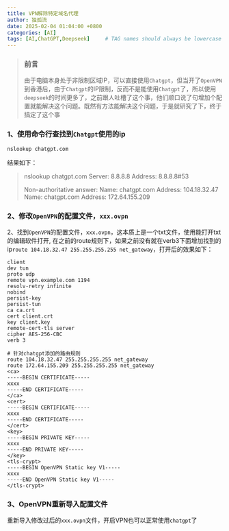 ```yaml
---
title: VPN解除特定域名代理
author: 独孤流
date: 2025-02-04 01:04:00 +0800
categories: [AI]
tags: [AI,ChatGPT,Deepseek]     # TAG names should always be lowercase
---
```


> ### 前言
> 由于电脑本身处于非限制区域IP，可以直接使用`Chatgpt`，但当开了`OpenVPN`到香港后，由于`Chatgpt`的IP限制，反而不是能使用`Chatgpt`了，所以使用`deepseek`的时间更多了，之前跟人吐槽了这个事，他们顺口说了句增加个配置就能解决这个问题。既然有方法能解决这个问题，于是就研究了下，终于搞定了这个事

### 1、使用命令行查找到`Chatgpt`使用的ip
```
nslookup chatgpt.com
```
结果如下：
> nslookup chatgpt.com
>Server:		8.8.8.8
>Address:	8.8.8.8#53
>
>Non-authoritative answer:
Name:	chatgpt.com
Address: 104.18.32.47
Name:	chatgpt.com
Address: 172.64.155.209

### 2、修改`OpenVPN`的配置文件，`xxx.ovpn`
2、找到`OpenVPN`的配置文件，`xxx.ovpn`，这本质上是一个txt文件，使用能打开txt的编辑软件打开, 在之前的route规则下，如果之前没有就在verb3下面增加找到的ip`route 104.18.32.47 255.255.255.255 net_gateway`，打开后的效果如下：
```
client
dev tun
proto udp
remote vpn.example.com 1194
resolv-retry infinite
nobind
persist-key
persist-tun
ca ca.crt
cert client.crt
key client.key
remote-cert-tls server
cipher AES-256-CBC
verb 3

# 针对chatgpt添加的路由规则
route 104.18.32.47 255.255.255.255 net_gateway
route 172.64.155.209 255.255.255.255 net_gateway
<ca>
-----BEGIN CERTIFICATE-----
xxxx
-----END CERTIFICATE-----
</ca>
<cert>
-----BEGIN CERTIFICATE-----
xxxx
-----END CERTIFICATE-----
</cert>
<key>
-----BEGIN PRIVATE KEY-----
xxxx
-----END PRIVATE KEY-----
</key>
<tls-crypt>
-----BEGIN OpenVPN Static key V1-----
xxxx
-----END OpenVPN Static key V1-----
</tls-crypt>
```

### 3、OpenVPN重新导入配置文件
重新导入修改过后的`xxx.ovpn`文件，开启VPN也可以正常使用`chatgpt`了